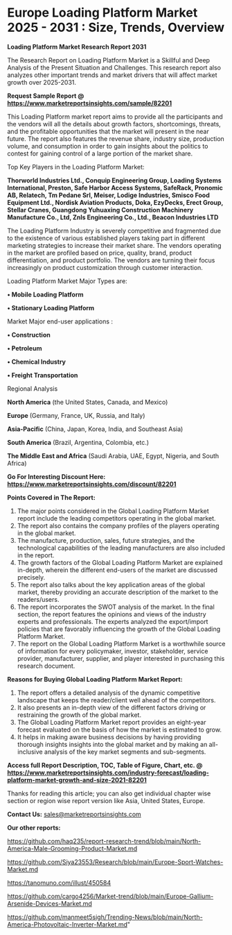  # Europe Loading Platform Market 2025 - 2031 : Size, Trends, Overview

<strong>Loading Platform Market Research Report 2031</strong>

The Research Report on Loading Platform Market is a Skillful and Deep Analysis of the Present Situation and Challenges. This research report also analyzes other important trends and market drivers that will affect market growth over 2025-2031.

<strong>Request Sample Report @ <a href=https://www.marketreportsinsights.com/sample/82201>https://www.marketreportsinsights.com/sample/82201</a></strong>

This Loading Platform market report aims to provide all the participants and the vendors will all the details about growth factors, shortcomings, threats, and the profitable opportunities that the market will present in the near future. The report also features the revenue share, industry size, production volume, and consumption in order to gain insights about the politics to contest for gaining control of a large portion of the market share.

Top Key Players in the Loading Platform Market:

<strong>Thorworld Industries Ltd., Conquip Engineering Group, Loading Systems International, Preston, Safe Harbor Access Systems, SafeRack, Pronomic AB, Relatech, Tm Pedane Srl, Meiser, Lodige Industries, Smisco Food Equipment Ltd., Nordisk Aviation Products, Doka, EzyDecks, Erect Group, Stellar Cranes, Guangdong Yuhuaxing Construction Machinery Manufacture Co., Ltd, Znls Engineering Co., Ltd., Beacon Industries LTD</strong>

The Loading Platform Industry is severely competitive and fragmented due to the existence of various established players taking part in different marketing strategies to increase their market share. The vendors operating in the market are profiled based on price, quality, brand, product differentiation, and product portfolio. The vendors are turning their focus increasingly on product customization through customer interaction.

Loading Platform Market Major Types are:

<strong>• Mobile Loading Platform

• Stationary Loading Platform</strong>

Market Major end-user applications :

<strong>• Construction

• Petroleum

• Chemical Industry

• Freight Transportation</strong>

Regional Analysis

</u><strong><b>North America</b></strong> (the United States, Canada, and Mexico)

<strong><b>Europe </b></strong>(Germany, France, UK, Russia, and Italy)

<strong><b>Asia-Pacific</b></strong> (China, Japan, Korea, India, and Southeast Asia)

<strong><b>South America</b></strong> (Brazil, Argentina, Colombia, etc.)

<strong><b>The Middle East and Africa</b></strong> (Saudi Arabia, UAE, Egypt, Nigeria, and South Africa)

<strong>Go For Interesting Discount Here: <a href=https://www.marketreportsinsights.com/discount/82201>https://www.marketreportsinsights.com/discount/82201</a></strong>

<strong>Points Covered in The Report:</strong>
<ol>
  <li>The major points considered in the Global Loading Platform Market report include the leading competitors operating in the global market.</li>
  <li>The report also contains the company profiles of the players operating in the global market.</li>
  <li>The manufacture, production, sales, future strategies, and the technological capabilities of the leading manufacturers are also included in the report.</li>
  <li>The growth factors of the Global Loading Platform Market are explained in-depth, wherein the different end-users of the market are discussed precisely.</li>
  <li>The report also talks about the key application areas of the global market, thereby providing an accurate description of the market to the readers/users.</li>
  <li>The report incorporates the SWOT analysis of the market. In the final section, the report features the opinions and views of the industry experts and professionals. The experts analyzed the export/import policies that are favorably influencing the growth of the Global Loading Platform Market.</li>
  <li>The report on the Global Loading Platform Market is a worthwhile source of information for every policymaker, investor, stakeholder, service provider, manufacturer, supplier, and player interested in purchasing this research document.</li>
</ol>
<strong>Reasons for Buying Global Loading Platform Market Report:</strong>

<ol>
  <li>The report offers a detailed analysis of the dynamic competitive landscape that keeps the reader/client well ahead of the competitors.</li>
  <li>It also presents an in-depth view of the different factors driving or restraining the growth of the global market.</li>
  <li>The Global Loading Platform Market report provides an eight-year forecast evaluated on the basis of how the market is estimated to grow.</li>
  <li>It helps in making aware business decisions by having providing thorough insights insights into the global market and by making an all-inclusive analysis of the key market segments and sub-segments.</li>
</ol>
<strong>Access full Report Description, TOC, Table of Figure, Chart, etc. @ <a href=https://www.marketreportsinsights.com/industry-forecast/loading-platform-market-growth-and-size-2021-82201>https://www.marketreportsinsights.com/industry-forecast/loading-platform-market-growth-and-size-2021-82201</a></strong>


Thanks for reading this article; you can also get individual chapter wise section or region wise report version like Asia, United States, Europe.

<strong>Contact Us:</strong>
sales@marketreportsinsights.com

<strong>Our other reports:</strong>

<a href=https://github.com/haq235/report-research-trend/blob/main/North-America-Male-Grooming-Product-Market.md>https://github.com/haq235/report-research-trend/blob/main/North-America-Male-Grooming-Product-Market.md</a>

<a href=https://github.com/Siya23553/Research/blob/main/Europe-Sport-Watches-Market.md>https://github.com/Siya23553/Research/blob/main/Europe-Sport-Watches-Market.md</a>

<a href=https://tanomuno.com/illust/450584>https://tanomuno.com/illust/450584</a>

<a href=https://github.com/cargo4256/Market-trend/blob/main/Europe-Gallium-Arsenide-Devices-Market.md>https://github.com/cargo4256/Market-trend/blob/main/Europe-Gallium-Arsenide-Devices-Market.md</a>

<a href=https://github.com/manmeet5sigh/Trending-News/blob/main/North-America-Photovoltaic-Inverter-Market.md>https://github.com/manmeet5sigh/Trending-News/blob/main/North-America-Photovoltaic-Inverter-Market.md</a>"
